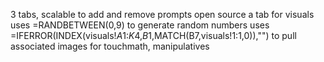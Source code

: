 3 tabs, scalable to add and remove prompts
open source
a tab for visuals
uses =RANDBETWEEN(0,9) to generate random numbers
uses =IFERROR(INDEX(visuals!$A$1:$K$4,$B$1,MATCH(B7,visuals!$1:$1,0)),"") to pull associated images for touchmath, manipulatives
